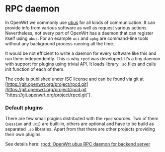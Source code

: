 # RPC daemon

In OpenWrt we commonly use [ubus](/docs/techref/ubus "docs:techref:ubus") for all kinds of communication. It can provide info from various software as well as request various actions. Nevertheless, not every part of OpenWrt has a daemon that can register itself using `ubus`. For an example `uci` and `opkg` are command-line tools without any background process running all the time.

It would be not efficient to write a daemon for every software like this and run them independently. This is why `rpcd` was developed. It’s a tiny daemon with support for plugins using trivial API. It loads library `.so` files and calls init function of each of them.

The code is published under [ISC license](https://en.wikipedia.org/wiki/ISC_license "https://en.wikipedia.org/wiki/ISC_license") and can be found via git at [https://git.openwrt.org/project/rpcd.git](https://git.openwrt.org/project/rpcd.git "https://git.openwrt.org/project/rpcd.git").

### Default plugins

There are few small plugins distributed with the `rpcd` sources. Two of them (`session` and `uci`) are built-in, others are optional and have to be build as separated `.so` libraries. Apart from that there are other projects providing their own plugins.

See details here: [rpcd: OpenWrt ubus RPC daemon for backend server](/docs/techref/rpcd "docs:techref:rpcd")
